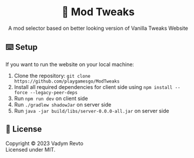 <center><h1 align="center">🧰 Mod Tweaks</h1></center>

<p align="center">A mod selector based on better looking version of Vanilla Tweaks Website </p>

## ⌨️ Setup

If you want to run the website on your local machine:
1. Clone the repository: `git clone https://github.com/playgamesgo/ModTweaks`
2. Install all required dependencies for client side using `npm install --force --legacy-peer-deps`
3. Run `npm run dev` on client side
4. Run `./gradlew shadowJar` on server side
5. Run `java -jar build/libs/server-0.0.0-all.jar` on server side
 
## 📄 License

Copyright © 2023 Vadym Revto<br/>
Licensed under MIT.
